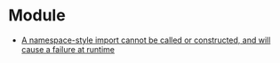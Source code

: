 # Module

* [A namespace-style import cannot be called or constructed, and will cause a failure at runtime](https://stackoverflow.com/questions/49256040/a-namespace-style-import-cannot-be-called-or-constructed-and-will-cause-a-failu)
